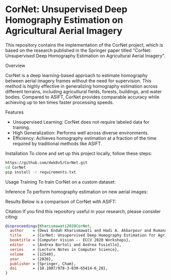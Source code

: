 # CorNet: Unsupervised Deep Homography Estimation on Agricultural Aerial Imagery

This repository contains the implementation of the CorNet project, which is based on the research published in the Springer paper titled "CorNet: Unsupervised Deep Homography Estimation on Agricultural Aerial Imagery".

Overview

CorNet is a deep learning-based approach to estimate homography between aerial imagery frames without the need for supervision. This method is highly effective in generalizing homography estimation across different terrains, including agricultural fields, forests, buildings, and water bodies. Compared to ASIFT, CorNet provides comparable accuracy while achieving up to ten times faster processing speeds.

Features
- Unsupervised Learning: CorNet does not require labeled data for training.
- High Generalization: Performs well across diverse environments.
- Efficiency: Achieves homography estimation at a fraction of the time required by traditional methods like ASIFT.

Installation
To clone and set up this project locally, follow these steps:
```bash
https://github.com/dek8v5/CorNet.git
cd CorNet
pip install -r requirements.txt
```

Usage
Training
To train CorNet on a custom dataset:

Inference
To perform homography estimation on new aerial images:

Results
Below is a comparison of CorNet with ASIFT:

Citation
If you find this repository useful in your research, please consider citing:
```bibtex
@inproceedings{Kharismawati2020CorNet,
  author    = {Dewi Endah Kharismawati and Hadi A. Akbarpour and Rumana Aktar and Filiz Bunyak and Kannappan Palaniappan and Toni Kazic},
  title     = {CorNet: Unsupervised Deep Homography Estimation for Agricultural Aerial Imagery},
  booktitle = {Computer Vision -- ECCV 2020 Workshops},
  editor    = {Andrea Bartoli and Andrea Fusiello},
  series    = {Lecture Notes in Computer Science},
  volume    = {12540},
  year      = {2020},
  publisher = {Springer, Cham},
  doi       = {10.1007/978-3-030-65414-6_28},
}
```

